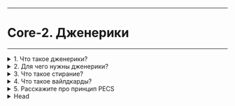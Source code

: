 
---
# Core-2. Дженерики

---



<details>
        <summary>1. Что такое дженерики?</summary>

## Что такое дженерики?
**Дженерики** (_Generics_) – это механизм параметризации типов в Java, позволяющий создавать классы, 
интерфейсы и методы, работающие с **разными** типами данных **без изменения их кода**.

**Основные аспекты**:   
* ✔ Позволяют **избежать приведения** типов и `ClassCastException`.   
* ✔ Обеспечивают **безопасность типов** на этапе **компиляции**.   
* ✔ Используются для создания **универсального** и **переиспользуемого** кода.   
* ✔ В Java реализованы через стирание типов (**_type erasure_**) – 
информация о конкретном типе удаляется во время **компиляции** 
_(скомпилировано будет`List<Object>` вместо `List<String>`)_.   
* ✔ Введены в `Java 1.5`.   


```text
***** из методички *****
Что такое дженерики?	
Дженерики – это параметризованные типы. 
С их помощью можно объявлять классы, интерфейсы и методы, 
в которых тип данных указан в виде параметра. 

Используя дженерики, можно создать единственный класс, 
который будет автоматически работать с разными типами данных. 

Эта информация доступна только на этапе компиляции 
и стирается в runtime, и в байт код попадет 
только информация о том, что в программе есть некий
 список List<Object> list вместо List<String> list, например. 
Появились в версии 1.5 
```
---
</details>



<details>
        <summary>2. Для чего нужны дженерики?</summary>

## Для чего нужны дженерики?

🔹 **Зачем нужны дженерики**?   
**Дженерики** обеспечивают строгую типизацию, исключают ошибки, 
связанные с несоответствием **типов**, обнаруживаются во время **компиляции**.

🔹 **Какие проблемы они решают**?
> * **Типобезопасность** – позволяют работать с коллекциями и структурами данных, 
> содержащими только определенные типы, исключая ошибки приведения.
> * **Повторное использование кода** – позволяют создавать универсальные классы 
> и методы без дублирования кода.

🔹 **Что можно параметризовать**?   
Дженерики можно использовать в :
> * **классах** (_кроме `Enum`, `анонимных классов` и `исключений`_), 
> * **интерфейсах**, 
> * **методах** и 
> * **полях**, если их тип задается параметром.

🔹 **Что означает** `<?>`?   
* Это **неограниченный wildcard** (_символ подстановки_).   
`Collection<?>` эквивалентен `Collection<? extends Object>`,  
что позволяет работать с коллекциями **любого** типа **без** указания конкретного.

```text
***** из методички *****
"Для строгой типизации и проверки на этапе компиляции.
Дженерики позволяют передавать тип объекта компилятору в форме <тип>. 
Таким образом, компилятор может выполнить все необходимые действия по проверке типов во время компиляции, 
обеспечивая безопасность по приведению типов во время выполнения.

Какую проблему они решают. 
- Типобезопасность (Typesafe). Позволяют создавать листы или коллекции определенных типов, 
которые содержат только определенные элементы, и позволяют находить ошибки на уровне компиляции.

- Повторное использование кода (Reusable code).
Позволяют не создавать похожие классы, методы, похожий код,  а использовать Generics. 

Что можно типизировать. 
Параметризованные типы позволяют объявлять классы (кроме класса Enum, Анонимные, и Эксепшены), 
интерфейсы, методы, (конструкторы это тоже методы их не выделять отдельно) 
и поля, НО только те где тип данных, которыми они оперируют, указан в виде параметра.

Чему эквивалентно <?>. 
<?> wildcard с неограниченным символом подстановки. 
Мы просто ставим <?>, без ключевых слов super или extends. 
На самом деле такой «неограниченный» wildcard все-таки ограничен, сверху. 
Collection<?> — это тоже символ подстановки, как и ""? extends Object"".
```
---
</details>



<details>
        <summary>3. Что такое стирание?</summary>

##  Что такое стирание?

🔹 **Сырые типы** – это использование обобщённых классов без указания параметра типа.   

📌 **Пример**:
```java
List list = new ArrayList<>(); // Сырой тип
List<String> list = new ArrayList<>(); // С параметром типа (нормальный вариант)
```

**Ключевые моменты**:   
* ✔ Использовались **до** появления **дженериков**.
* ✔ Под капотом элементы работают как `Object`, что требует **явного** приведения типов.
* ✔ Приводят к **предупреждениям компилятора** и могут вызвать `ClassCastException` во время выполнения.
* ✔ Следует **избегать** их использования, за исключением случаев совместимости со **старым кодом**.

```text
***** из методички *****
Сырые типы — это типы без указания типа 
в фигурных скобках ( List list = new ArrayList<>() ), 
они использовались до появления дженериков.
Не указывая их, под капотом используется Object.
```
---
</details>



<details>
        <summary>4. Что такое вайлдкарды? </summary>

## Что такое вайлдкарды?

**Вайлдкард** (`?`) — это специальные символы подстановки, обозначающие неизвестный тип 
в обобщённом классе или методе. Они помогают преодолеть **инвариантность** дженериков, 
позволяя работать **с различными подтипами без жесткого указания типа**.

**Основные виды вайлдкардов:**   
🔹 `? extends T` – ковариантность (_для чтения_):   
✔ Позволяет использовать тип `T` или его **подтипы**.   
✔ **Можно читать**, но **нельзя добавлять** новые элементы (_кроме `null`_).   
✔ Пример: List<? extends Number> может содержать Integer, Double, но нельзя добавить new Number().   

🔹 `? super T` – контравариантность (_для записи_):   
✔ Позволяет использовать тип T или его суперклассы.   
✔ Можно добавлять элементы, но чтение ограничено (`Object`).   
✔ Пример: `List<? super Integer>` может содержать `Integer`, `Number`, `Object`.   

🔹 `?` (неограниченный wildcard) – аналог `<? extends Object>`, принимает любой тип.   

📌 **Когда использовать**:   
✅ `? extends T` – когда нужно **только читать** данные.   
✅ `? super T` – когда нужно **только добавлять** данные.   
✅ `?` – когда **неважно**, какой именно тип будет использоваться.   


> * Позволяют универсализировать код, сохраняя безопасность типов.
> * Обходят ограничения инвариантности дженериков 
> (_например_, `List<String> не является подтипом List<Object>, 
> но List<?> является подтипом List<Object>`).

```text
***** из методички *****
Запись вида "? extends ..." или "? super ..." — называется wildcard 
или символом подстановки, с верхней границей (extends) 
или с нижней границей (super). 

Для решения проблемы совместимости используется Wildcard («?»).
 Он не имеет ограничения в использовании (то есть имеет соответствие с любым типом) 
 и в этом его плюсы. Мы можем описать "неизвестный тип" символом вопроса, 
 так называемого question mark.
 
Благодаря Wildcard <?> можно сделать универсальный метод (или переменную), 
работающий с разными типами данных. 

Wildcard — удобный инструмент, чтобы смягчить некоторый ограничения дженериков. 

Дженерики инвариантны. Это значит что хотя все классы являются наследниками 
(подтипами, subtypes) типа Object, List<любой тип> не является подтипом List<Object>, 
НО, List<любой тип> является подтипом List<?>.

Как и обычные дженерики, дженерики с wildcard могут быть ограничены. 
Ограничение по верхней границе (Upper bounded wildcard - <? extends Number>) 
и по нижней границе (Lower bound wildcard - <? super Integer>)"
```
---
</details>



<details>
        <summary>5. Расскажите про принцип PECS</summary>

## Расскажите про принцип PECS

**Принцип PECS (_Producer Extends, Consumer Super_)**   

**Основная идея:**
* **Producer (`extends`)** → если коллекция только **предоставляет** данные (_**читаем** из неё_) → `? extends T`.   
Можно ✅читать, но нельзя ❌записывать (_кроме_ `null`).


* **Consumer (`super`)** → если коллекция только **принимает** данные (_**записываем** в неё_) → `? super T`.    
 Можно ✅записывать, но 🔹читать только как `Object`.


* Если коллекция и **читает**, и **записывает** → `wildcard` **не используется**.

💡 **Запомнить просто**:
> * Метод **читает** данные → аргумент **producer** (`? extends T`).
> * Метод **записывает** данные → аргумент **consumer** (`? super T`).  
> * **Оба** действия → **без** `wildcard`

![Примеры принципа PECS](/ITM/ITM01_Core2/imgs/2025-02-28_12-37-16.png)

```text
***** из методички *****
Producer Extends Consumer Super
•  Если мы объявили wildcard с extends, то это producer. 
Он только «продюсирует», предоставляет элемент из контейнера, 
а сам ничего не принимает. (аргумент - Производитель)

•  Если же мы объявили wildcard с super — то это consumer. 
Он только принимает, а предоставить ничего не может. 
(аргумент - Потребитель)

Если метод читает данные из аргумента, 
то этот аргумент - производитель, 
а если метод передаёт данные в аргумент, 
то аргумент является потребителем. 

Важно заметить, что, определяя производителя или потребителя, 
мы рассматриваем только данные типа T.

Из одного только читать, а в другой только записывать 
(исключением является возможность записать null 
для extends и прочитать Object для super).
```
---
</details>


<details>
        <summary>Head</summary>

```text
***** из методички *****
```
---
</details>

